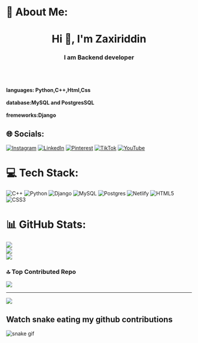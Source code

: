 
# 💫 About Me:
<h1 align="center">Hi 👋, I'm Zaxiriddin</h1>
<h3 align="center">I am Backend developer</h3><br><br>
<h4>languages: Python,C++,Html,Css<br><br>database:MySQL and PostgresSQL<br><br>fremeworks:Django<br></h4>


## 🌐 Socials:
[![Instagram](https://img.shields.io/badge/Instagram-%23E4405F.svg?logo=Instagram&logoColor=white)](https://instagram.com/zahridd1n) [![LinkedIn](https://img.shields.io/badge/LinkedIn-%230077B5.svg?logo=linkedin&logoColor=white)](https://linkedin.com/in/Zaxiriddin) [![Pinterest](https://img.shields.io/badge/Pinterest-%23E60023.svg?logo=Pinterest&logoColor=white)](https://pinterest.com/hatamovz047786) [![TikTok](https://img.shields.io/badge/TikTok-%23000000.svg?logo=TikTok&logoColor=white)](https://tiktok.com/@Zahridd1n) [![YouTube](https://img.shields.io/badge/YouTube-%23FF0000.svg?logo=YouTube&logoColor=white)](https://youtube.com/@zahiriddinhatamovstudio) 

# 💻 Tech Stack:
![C++](https://img.shields.io/badge/c++-%2300599C.svg?style=for-the-badge&logo=c%2B%2B&logoColor=white) ![Python](https://img.shields.io/badge/python-3670A0?style=for-the-badge&logo=python&logoColor=ffdd54) ![Django](https://img.shields.io/badge/django-%23092E20.svg?style=for-the-badge&logo=django&logoColor=white) ![MySQL](https://img.shields.io/badge/mysql-%2300000f.svg?style=for-the-badge&logo=mysql&logoColor=white) ![Postgres](https://img.shields.io/badge/postgres-%23316192.svg?style=for-the-badge&logo=postgresql&logoColor=white) ![Netlify](https://img.shields.io/badge/netlify-%23000000.svg?style=for-the-badge&logo=netlify&logoColor=#00C7B7) ![HTML5](https://img.shields.io/badge/html5-%23E34F26.svg?style=for-the-badge&logo=html5&logoColor=white) ![CSS3](https://img.shields.io/badge/css3-%231572B6.svg?style=for-the-badge&logo=css3&logoColor=white)
# 📊 GitHub Stats:
![](https://github-readme-stats.vercel.app/api?username=zahridd1n&theme=dark&hide_border=false&include_all_commits=true&count_private=false)<br/>
![](https://github-readme-streak-stats.herokuapp.com/?user=zahridd1n&theme=dark&hide_border=false)<br/>
![](https://github-readme-stats.vercel.app/api/top-langs/?username=zahridd1n&theme=dark&hide_border=false&include_all_commits=true&count_private=false&layout=compact)

### 🔝 Top Contributed Repo
![](https://github-contributor-stats.vercel.app/api?username=zahridd1n&limit=5&theme=dark&combine_all_yearly_contributions=true)

---
[![](https://visitcount.itsvg.in/api?id=zahridd1n&icon=0&color=0)](https://visitcount.itsvg.in)

<!-- Proudly created with GPRM ( https://gprm.itsvg.in ) -->


## Watch snake eating my  github contributions
![snake gif](https://github.com/zahridd1n/zahridd1n/blob/output/github-contribution-grid-snake.gif)
